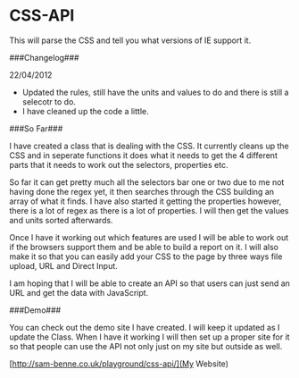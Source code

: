 CSS-API
=======

This will parse the CSS and tell you what versions of IE support it.

###Changelog###

22/04/2012
 - Updated the rules, still have the units and values to do and there is still a selecotr to do.
 - I have cleaned up the code a little.

###So Far###

I have created a class that is dealing with the CSS. It currently cleans up the CSS and in seperate functions it does what it needs to get the 4 different parts that it needs to work out the selectors, properties etc.

So far it can get pretty much all the selectors bar one or two due to me not having done the regex yet, it then searches through the CSS building an array of what it finds. I have also started it getting the properties however, there is a lot of regex as there is a lot of properties. I will then get the values and units sorted afterwards.

Once I have it working out which features are used I will be able to work out if the browsers support them and be able to build a report on it. I will also make it so that you can easily add your CSS to the page by three ways file upload, URL and Direct Input.

I am hoping that I will be able to create an API so that users can just send an URL and get the data with JavaScript.

###Demo###

You can check out the demo site I have created. I will keep it updated as I update the Class. When I have it working I will then set up a proper site for it so that people can use the API not only just on my site but outside as well.

[http://sam-benne.co.uk/playground/css-api/](My Website)